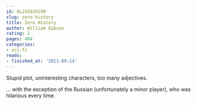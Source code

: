 ```yaml
---
id: OL24383555M
slug: zero-history
title: Zero History
author: William Gibson
rating: 2
pages: 404
categories:
- sci-fi
reads:
- finished_at: '2011-09-14'
---
```

Stupid plot, uninteresting characters, too many adjectives.

... with the exception of the Russian (unfortunately a minor player), who was hilarious every time.
